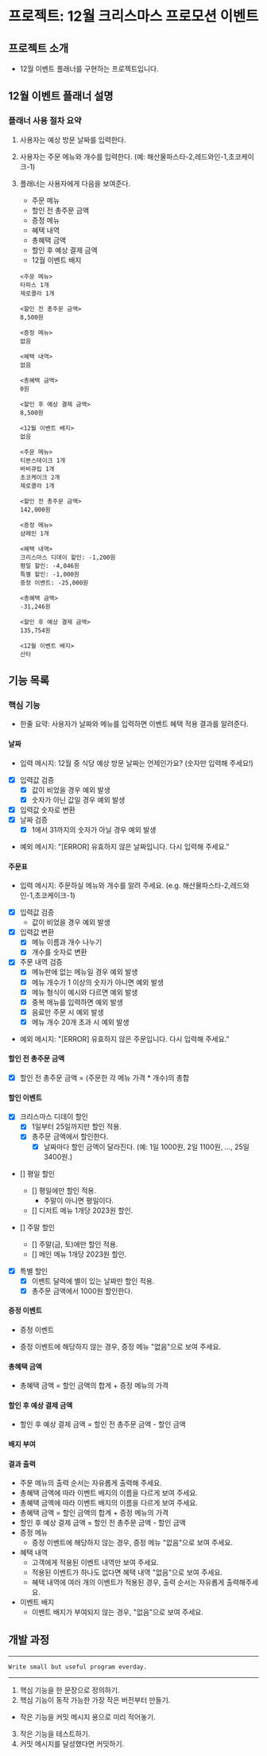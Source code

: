 # 프로젝트: 12월 크리스마스 프로모션 이벤트

## 프로젝트 소개
- 12월 이벤트 플래너를 구현하는 프로젝트입니다.

## 12월 이벤트 플래너 설명

### 플래너 사용 절차 요약
1. 사용자는 예상 방문 날짜를 입력한다.
2. 사용자는 주문 메뉴와 개수를 입력한다. (예: 해산물파스타-2,레드와인-1,초코케이크-1)
3. 플래너는 사용자에게 다음을 보여준다.
   - 주문 메뉴
   - 할인 전 총주문 금액
   - 증정 메뉴
   - 혜택 내역
   - 총혜택 금액
   - 할인 후 예상 결제 금액
   - 12월 이벤트 배지
    ``````
    <주문 메뉴>
    타파스 1개
    제로콜라 1개
    
    <할인 전 총주문 금액>
    8,500원
    
    <증정 메뉴>
    없음
    
    <혜택 내역>
    없음
    
    <총혜택 금액>
    0원
    
    <할인 후 예상 결제 금액>
    8,500원
    
    <12월 이벤트 배지>
    없음
    ``````
   
    ```````
    <주문 메뉴>
    티본스테이크 1개
    바비큐립 1개
    초코케이크 2개
    제로콜라 1개
    
    <할인 전 총주문 금액>
    142,000원
    
    <증정 메뉴>
    샴페인 1개
    
    <혜택 내역>
    크리스마스 디데이 할인: -1,200원
    평일 할인: -4,046원
    특별 할인: -1,000원
    증정 이벤트: -25,000원
    
    <총혜택 금액>
    -31,246원
    
    <할인 후 예상 결제 금액>
    135,754원
    
    <12월 이벤트 배지>
    산타
    ```````

## 기능 목록

### 핵심 기능

- 한줄 요약: 사용자가 날짜와 메뉴를 입력하면 이벤트 혜택 적용 결과를 알려준다.

#### 날짜

- 입력 메시지: 12월 중 식당 예상 방문 날짜는 언제인가요? (숫자만 입력해 주세요!)
- [x] 입력값 검증
  - [x] 값이 비었을 경우 예외 발생
  - [x] 숫자가 아닌 값일 경우 예외 발생
- [x] 입력값 숫자로 변환
- [x] 날짜 검증
  - [x] 1에서 31까지의 숫자가 아닐 경우 예외 발생
- 예외 메시지: "[ERROR] 유효하지 않은 날짜입니다. 다시 입력해 주세요."

#### 주문표

- 입력 메시지: 주문하실 메뉴와 개수를 알려 주세요. (e.g. 해산물파스타-2,레드와인-1,초코케이크-1)
- [x] 입력값 검증
  - 값이 비었을 경우 예외 발생
- [x] 입력값 변환
  - [x] 메뉴 이름과 개수 나누기
  - [x] 개수를 숫자로 변환
- [x] 주문 내역 검증
  - [x] 메뉴판에 없는 메뉴일 경우 예외 발생
  - [x] 메뉴 개수가 1 이상의 숫자가 아니면 예외 발생
  - [x] 메뉴 형식이 예시와 다르면 예외 발생
  - [x] 중복 메뉴를 입력하면 예외 발생
  - [x] 음료만 주문 시 예외 발생
  - [x] 메뉴 개수 20개 초과 시 예외 발생
- 예외 메시지: "[ERROR] 유효하지 않은 주문입니다. 다시 입력해 주세요."

#### 할인 전 총주문 금액

- [x] 할인 전 총주문 금액 = (주문한 각 메뉴 가격 * 개수)의 총합

#### 할인 이벤트

- [x] 크리스마스 디데이 할인
  - [x] 1일부터 25일까지만 할인 적용.
  - [x] 총주문 금액에서 할인한다.
    - [x] 날짜마다 할인 금액이 달라진다. (예: 1일 1000원, 2일 1100원, ..., 25일 3400원.)

- [] 평일 할인
  - [] 평일에만 할인 적용.
    - 주말이 아니면 평일이다.
  - [] 디저트 메뉴 1개당 2023원 할인.

- [] 주말 할인
  - [] 주말(금, 토)에만 할인 적용.
  - [] 메인 메뉴 1개당 2023원 할인.

- [x] 특별 할인
  - [x] 이벤트 달력에 별이 있는 날짜만 할인 적용.
  - [x] 총주문 금액에서 1000원 할인한다.

#### 증정 이벤트

- 증정 이벤트

- 증정 이벤트에 해당하지 않는 경우, 증정 메뉴 "없음"으로 보여 주세요.

#### 총혜택 금액

- 총혜택 금액 = 할인 금액의 합계 + 증정 메뉴의 가격

#### 할인 후 예상 결제 금액

- 할인 후 예상 결제 금액 = 할인 전 총주문 금액 - 할인 금액

#### 배지 부여

#### 결과 출력

- 주문 메뉴의 출력 순서는 자유롭게 출력해 주세요.
- 총혜택 금액에 따라 이벤트 배지의 이름을 다르게 보여 주세요.
- 총혜택 금액에 따라 이벤트 배지의 이름을 다르게 보여 주세요.
- 총혜택 금액 = 할인 금액의 합계 + 증정 메뉴의 가격
- 할인 후 예상 결제 금액 = 할인 전 총주문 금액 - 할인 금액
- 증정 메뉴
  - 증정 이벤트에 해당하지 않는 경우, 증정 메뉴 "없음"으로 보여 주세요.
- 혜택 내역
  - 고객에게 적용된 이벤트 내역만 보여 주세요.
  - 적용된 이벤트가 하나도 없다면 혜택 내역 "없음"으로 보여 주세요.
  - 혜택 내역에 여러 개의 이벤트가 적용된 경우, 출력 순서는 자유롭게 출력해주세요.
- 이벤트 배지
  - 이벤트 배지가 부여되지 않는 경우, "없음"으로 보여 주세요.


## 개발 과정

#### <Programming process>

---
    Write small but useful program everday.
---

1. 핵심 기능을 한 문장으로 정의하기.
2. 핵심 기능이 동작 가능한 가장 작은 버전부터 만들기.
- 작은 기능을 커밋 메시지 용으로 미리 적어놓기.
3. 작은 기능을 테스트하기.
4. 커밋 메시지를 달성했다면 커밋하기.

